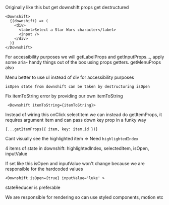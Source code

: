 Originally like this but get downshift props get destructured

```
<Downshift>
  {(downshift) => (
    <div>
      <label>Select a Star Wars character</label>
      <input />
    </div>
  )}
</Downshift>
```

For accessibility purposes we will getLabelProps and getInputProps..., apply some aria- handy things out of the box using props getters. getMenuProps also

Menu better to use ul instead of div for accessibility purposes

```
isOpen state from downshift can be taken by destructuring isOpen
```

Fix itemToString error by providing our own itemToString

```
 <Downshift itemToString={itemToString}>
```

Instead of wiring this onClick selectItem we can instead do getItemProps, it requires argument item and can pass down key prop in a funky way

```
{...getItemProps({ item, key: item.id })}
```

Cant visually see the highlighted item => Need `highlightedIndex`

4 items of state in downshift: highlightedIndex, selectedItem, isOpen, inputValue

If set like this isOpen and inputValue won't change because we are responsible for the hardcoded values
```
<Downshift isOpen={true} inputValue='luke' >
```

stateReducer is preferable

We are responsible for rendering so can use styled components, motion etc